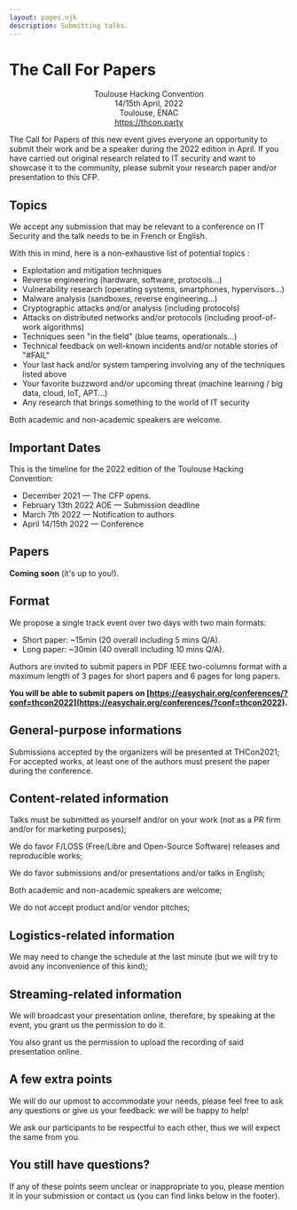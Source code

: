 ```yaml
---
layout: pages.njk
description: Submitting talks.
---
```


<h1 id="intro">The Call For Papers</h1>

<p style="text-align: center;">
Toulouse Hacking Convention
<br />
14/15th April, 2022
<br />
Toulouse, ENAC
<br />
<a href="https://thcon.party">https://thcon.party</a>
</p>

The Call for Papers of this new event gives everyone an opportunity to submit
their work and be a speaker during the 2022 edition in April. If you have
carried out original research related to IT security and want to showcase it to
the community, please submit your research paper and/or presentation to this
CFP.


## Topics

We accept any submission that may be relevant to a conference on IT Security
and the talk needs to be in French or English.

With this in mind, here is a non-exhaustive list of potential topics :

- Exploitation and mitigation techniques
- Reverse engineering (hardware, software, protocols...)
- Vulnerability research (operating systems, smartphones, hypervisors...)
- Malware analysis (sandboxes, reverse engineering...)
- Cryptographic attacks and/or analysis (including protocols)
- Attacks on distributed networks and/or protocols (including proof-of-work algorithms)
- Techniques seen "in the field" (blue teams, operationals...)
- Technical feedback on well-known incidents and/or notable stories of "#FAIL"
- Your last hack and/or system tampering involving any of the techniques listed above
- Your favorite buzzword and/or upcoming threat (machine learning / big data, cloud, IoT, APT...)
- Any research that brings something to the world of IT security

Both academic and non-academic speakers are welcome.

## Important Dates

This is the timeline for the 2022 edition of the Toulouse Hacking Convention:

- December 2021 — The CFP opens.
- February 13th 2022 AOE — Submission deadline 
- March 7th 2022 — Notification to authors 
- April 14/15th 2022 — Conference

## Papers

**Coming soon** (it's up to you!).

## Format

We propose a single track event over two days with two main formats:

- Short paper: ~15min (20 overall including 5 mins Q/A).
- Long paper: ~30min (40 overall including 10 mins Q/A).

Authors are invited to submit papers in PDF IEEE two-columns format with
a maximum length of 3 pages for short papers and 6 pages for long papers.

**You will be able to submit papers on [https://easychair.org/conferences/?conf=thcon2022](https://easychair.org/conferences/?conf=thcon2022).**

## General-purpose informations

Submissions accepted by the organizers will be presented at THCon2021;
For accepted works, at least one of the authors must present the paper
during the conference. 

## Content-related information

Talks must be submitted as yourself and/or on your work (not as a PR firm and/or for marketing purposes);

We do favor F/LOSS (Free/Libre and Open-Source Software) releases and reproducible works;

We do favor submissions and/or presentations and/or talks in English;

Both academic and non-academic speakers are welcome;

We do not accept product and/or vendor pitches;

## Logistics-related information

We may need to change the schedule at the last minute (but we will try to
avoid any inconvenience of this kind);

## Streaming-related information

We will broadcast your presentation online, therefore, by speaking at the event, you grant us the permission to do it.

You also grant us the permission to upload the recording of said presentation online.

## A few extra points

We will do our upmost to accommodate your needs, please feel free to ask
any questions or give us your feedback: we will be happy to help!

We ask our participants to be respectful to each other, thus we will expect
the same from you.

## You still have questions?

If any of these points seem unclear or inappropriate to you, please mention it
in your submission or contact us (you can find links below in the footer).
